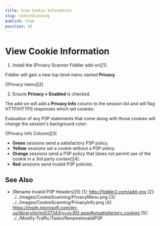 ```yaml
---
title: View Cookie Information
slug: CookieScanning
publish: true
position: 10
---
```


View Cookie Information
=======================

1. Install the [Privacy Scanner Fiddler add-on][1].

 Fiddler will gain a new top-level menu named **Privacy**.

 ![Privacy menu][2]

2. Ensure **Privacy > Enabled** is checked.

 The add-on will add a **Privacy Info** column to the session list and will flag HTTP/HTTPS responses which set cookies. 

Evaluation of any P3P statements that come along with those cookies will change the session's background color:

 ![Privacy Info Column][3]

+ **Green** sessions send a satisfactory P3P policy.
+ **Yellow** sessions set a cookie without a P3P policy.
+ **Orange** sessions send a P3P policy that [does not permit use of the cookie in a 3rd party context][4].
+ **Red** sessions send invalid P3P policies. 

See Also
--------

+ [Rename Invalid P3P Headers][5]
[1]: http://fiddler2.com/add-ons
[2]: ../../images/CookieScanning/PrivacyMenu.png
[3]: ../../images/CookieScanning/PrivacyInfo.png
[4]: https://msdn.microsoft.com/en-us/library/ie/ms537343(v=vs.85).aspx#unsatisfactory_cookies
[5]: ../../Modify-Traffic/Tasks/RenameInvalidP3P
